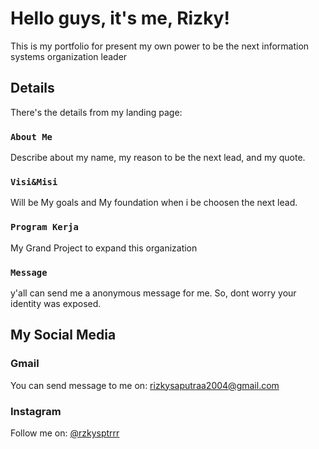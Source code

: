# Hello guys, it's me, Rizky!
This is my portfolio for present my own power to be the next information systems organization leader

## Details

There's the details from my landing page:

### `About Me`

Describe about my name, my reason to be the next lead, and my quote.

### `Visi&Misi`

Will be My goals and My foundation when i be choosen the next lead.

### `Program Kerja`

My Grand Project to expand this organization

### `Message`

y'all can send me a anonymous message for me. 
So, dont worry your identity was exposed.


## My Social Media

### Gmail

You can send message to me on: [rizkysaputraa2004@gmail.com](mailto:rizkysaputraa2004@gmail.com)

### Instagram

Follow me on: [@rzkysptrrr](https://instagram.com/rzkysptrrr)

